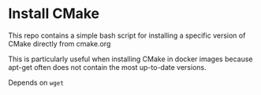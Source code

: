 # Install CMake

This repo contains a simple bash script for installing a specific version of CMake directly from cmake.org

This is particularly useful when installing CMake in docker images because apt-get often does not contain the most up-to-date versions.

Depends on `wget`
